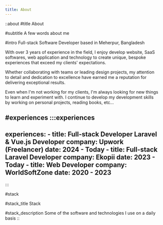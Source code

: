 ```yaml
---
title: About
---
```


::about
#title
About

#subtitle
A few words about me

#intro
Full-stack Software Developer based in Meherpur, Bangladesh

With over 3 years of experience in the field, I enjoy develop website, SaaS softwares, web application and technology to create unique, bespoke experiences that exceed my clients' expectations.

Whether collaborating with teams or leading design projects, my attention to detail and dedication to excellence have earned me a reputation for delivering exceptional results.

Even when I'm not working for my clients, I'm always looking for new things to learn and experiment with. I continue to develop my development skills by working on personal projects, reading books, etc...

#experiences
  :::experiences
  ---
  experiences: 
    - title: Full-stack Developer Laravel & Vue.js Developer
      company: Upwork (Freelancer)
      date: 2024 - Today 
    - title: Full-stack Laravel Developer
      company: Ekopii
      date: 2023 - Today 
    - title: Web Developer
      company: WorldSoftZone
      date: 2020 - 2023
  ---
  :::

#stack

#stack_title
Stack

#stack_description
  Some of the software and technologies I use on a daily basis
::
